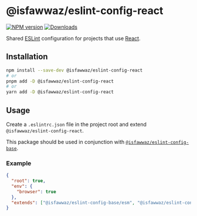 # @isfawwaz/eslint-config-react

[![NPM version][npm-image]][npm-url]
[![Downloads][downloads-image]][npm-url]

[npm-url]: https://npmjs.org/package/@isfawwaz/eslint-config-react
[npm-image]: https://img.shields.io/npm/v/@isfawwaz/eslint-config-react
[downloads-image]: https://img.shields.io/npm/dm/@isfawwaz/eslint-config-react

Shared [ESLint](http://eslint.org/) configuration for projects that use [React](https://reactjs.org).

## Installation

```bash
npm install --save-dev @isfawwaz/eslint-config-react
# or
pnpm add -D @isfawwaz/eslint-config-react
# or
yarn add -D @isfawwaz/eslint-config-react
```

## Usage

Create a `.eslintrc.json` file in the project root and extend `@isfawwaz/eslint-config-react`.

This package should be used in conjunction with [`@isfawwaz/eslint-config-base`](../eslint-config-base).

### Example

```json
{
  "root": true,
  "env": {
    "browser": true
  },
  "extends": ["@isfawwaz/eslint-config-base/esm", "@isfawwaz/eslint-config-react"]
}
```

